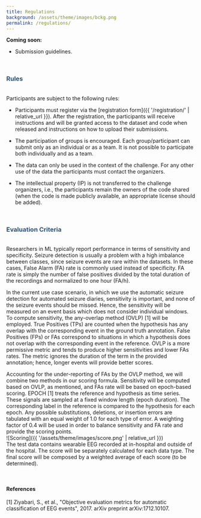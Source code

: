 ```yaml
---
title: Regulations
background: /assets/theme/images/bckg.png
permalink: /regulations/
---
```


**Coming soon:**
- Submission guidelines.

&nbsp; 
### **<span style="color:#2B547E">Rules</span>**
\
Participants are subject to the following rules:

- Participants must register via the [registration form]({{ '/registration/' | relative_url }}). After the registration, the participants will receive instructions and will be granted access to the dataset and code when released and instructions on how to upload their submissions.

- The participation of groups is encouraged. Each group/participant can submit only as an individual or as a team. It is not possible to participate both individually and as a team.

- The data can only be used in the context of the challenge. For any other use of the data the participants must contact the organizers.

- The intellectual property (IP) is not transferred to the challenge organizers, i.e., the participants remain the owners of the code shared (when the code is made publicly available, an appropriate license should be added).


&nbsp;  

### **<span style="color:#2B547E">Evaluation Criteria</span>**
\
Researchers in ML typically report performance in terms of sensitivity and specificity. Seizure detection is usually a problem with a high imbalance between classes, since seizure events are rare within the datasets. In these cases, False Alarm (FA) rate is commonly used instead of specificity. FA rate is simply the number of false positives divided by the total duration of the recordings and normalized to one hour (FA/h).

In the current use case scenario, in which we use the automatic seizure detection for automated seizure diaries, sensitivity is important, and none of the seizure events should be missed. Hence, the sensitivity will be measured on an event basis which does not consider individual windows. To compute sensitivity, the any-overlap method (OVLP) [1] will be employed. True Positives (TPs) are counted when the hypothesis has any overlap with the corresponding event in the ground truth annotation. False Positives (FPs) or FAs correspond to situations in which a hypothesis does not overlap with the corresponding event in the reference. OVLP is a more permissive metric and tends to produce higher sensitivities and lower FAs rates. The metric ignores the duration of the term in the provided annotation; hence, longer events will provide better scores. 

Accounting for the under-reporting of FAs by the OVLP method, we will combine two methods in our scoring formula. Sensitivity will be computed based on OVLP, as mentioned, and FAs rate will be based on epoch-based scoring. EPOCH [1] treats the reference and hypothesis as time series. These signals are sampled at a fixed window length (epoch duration). The corresponding label in the reference is compared to the hypothesis for each epoch. Any possible substitutions, deletions, or insertion errors are tabulated with an equal weight of 1.0 for each type of error. A weighting factor of 0.4 will be used in order to balance sensitivity and FA rate and provide the scoring points.
\
![Scoring]({{ '/assets/theme/images/score.png' | relative_url }})
\
The test data contains wearable EEG recorded at in-hospital and outside of the hospital. The score will be separately calculated for each data type. The final score will be composed by a weighted average of each score (to be determined).


&nbsp;  

#### References

[1] Ziyabari, S., et al., "Objective evaluation metrics for automatic classification of EEG events", 2017. arXiv preprint arXiv:1712.10107.